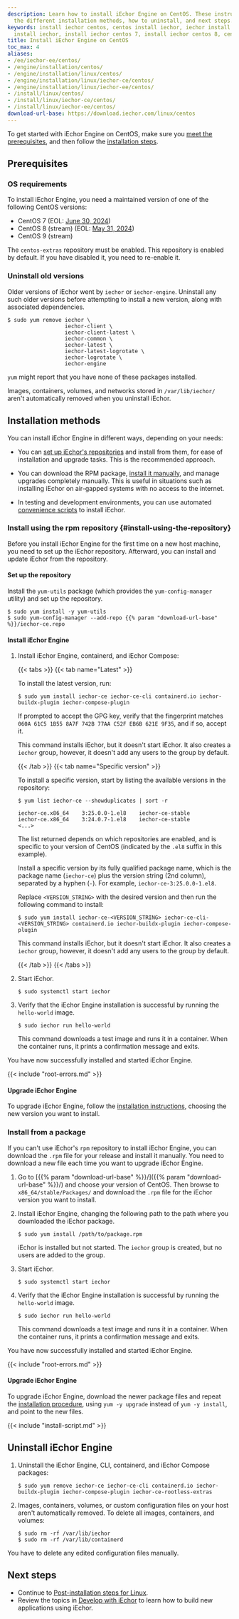 ```yaml
---
description: Learn how to install iEchor Engine on CentOS. These instructions cover
  the different installation methods, how to uninstall, and next steps.
keywords: install iechor centos, centos install iechor, iechor install centos, yum
  install iechor, install iechor centos 7, install iechor centos 8, centos iechor-ce
title: Install iEchor Engine on CentOS
toc_max: 4
aliases:
- /ee/iechor-ee/centos/
- /engine/installation/centos/
- /engine/installation/linux/centos/
- /engine/installation/linux/iechor-ce/centos/
- /engine/installation/linux/iechor-ee/centos/
- /install/linux/centos/
- /install/linux/iechor-ce/centos/
- /install/linux/iechor-ee/centos/
download-url-base: https://download.iechor.com/linux/centos
---
```


To get started with iEchor Engine on CentOS, make sure you
[meet the prerequisites](#prerequisites), and then follow the
[installation steps](#installation-methods).

## Prerequisites

### OS requirements

To install iEchor Engine, you need a maintained version of one of the following
CentOS versions:

- CentOS 7 (EOL: [June 30, 2024](https://blog.centos.org/2023/04/end-dates-are-coming-for-centos-stream-8-and-centos-linux-7/#centos-linux-7-end-of-life-june-30-2024))
- CentOS 8 (stream) (EOL: [May 31, 2024](https://blog.centos.org/2023/04/end-dates-are-coming-for-centos-stream-8-and-centos-linux-7/#centos-stream-8-end-of-builds-may-31-2024))
- CentOS 9 (stream)

The `centos-extras` repository must be enabled. This repository is enabled by
default. If you have disabled it, you need to re-enable it.

### Uninstall old versions

Older versions of iEchor went by `iechor` or `iechor-engine`.
Uninstall any such older versions before attempting to install a new version,
along with associated dependencies.

```console
$ sudo yum remove iechor \
                  iechor-client \
                  iechor-client-latest \
                  iechor-common \
                  iechor-latest \
                  iechor-latest-logrotate \
                  iechor-logrotate \
                  iechor-engine
```

`yum` might report that you have none of these packages installed.

Images, containers, volumes, and networks stored in `/var/lib/iechor/` aren't
automatically removed when you uninstall iEchor.

## Installation methods

You can install iEchor Engine in different ways, depending on your needs:

- You can
  [set up iEchor's repositories](#install-using-the-repository) and install
  from them, for ease of installation and upgrade tasks. This is the
  recommended approach.

- You can download the RPM package,
  [install it manually](#install-from-a-package), and manage
  upgrades completely manually. This is useful in situations such as installing
  iEchor on air-gapped systems with no access to the internet.

- In testing and development environments, you can use automated
  [convenience scripts](#install-using-the-convenience-script) to install iEchor.

### Install using the rpm repository {#install-using-the-repository}

Before you install iEchor Engine for the first time on a new host machine, you
need to set up the iEchor repository. Afterward, you can install and update
iEchor from the repository.

#### Set up the repository

Install the `yum-utils` package (which provides the `yum-config-manager`
utility) and set up the repository.

```console
$ sudo yum install -y yum-utils
$ sudo yum-config-manager --add-repo {{% param "download-url-base" %}}/iechor-ce.repo
```

#### Install iEchor Engine

1. Install iEchor Engine, containerd, and iEchor Compose:

   {{< tabs >}}
   {{< tab name="Latest" >}}

   To install the latest version, run:

   ```console
   $ sudo yum install iechor-ce iechor-ce-cli containerd.io iechor-buildx-plugin iechor-compose-plugin
   ```

   If prompted to accept the GPG key, verify that the fingerprint matches
   `060A 61C5 1B55 8A7F 742B 77AA C52F EB6B 621E 9F35`, and if so, accept it.

   This command installs iEchor, but it doesn't start iEchor. It also creates a
   `iechor` group, however, it doesn't add any users to the group by default.
   
   {{< /tab >}}
   {{< tab name="Specific version" >}}

   To install a specific version, start by listing the available versions in
   the repository:

   ```console
   $ yum list iechor-ce --showduplicates | sort -r

   iechor-ce.x86_64    3:25.0.0-1.el8    iechor-ce-stable
   iechor-ce.x86_64    3:24.0.7-1.el8    iechor-ce-stable
   <...>
   ```

   The list returned depends on which repositories are enabled, and is specific
   to your version of CentOS (indicated by the `.el8` suffix in this example).

   Install a specific version by its fully qualified package name, which is
   the package name (`iechor-ce`) plus the version string (2nd column),
   separated by a hyphen (`-`). For example, `iechor-ce-3:25.0.0-1.el8`.

   Replace `<VERSION_STRING>` with the desired version and then run the following
   command to install:

   ```console
   $ sudo yum install iechor-ce-<VERSION_STRING> iechor-ce-cli-<VERSION_STRING> containerd.io iechor-buildx-plugin iechor-compose-plugin
   ```

   This command installs iEchor, but it doesn't start iEchor. It also creates a
   `iechor` group, however, it doesn't add any users to the group by default.
   
   {{< /tab >}}
   {{< /tabs >}}


2. Start iEchor.

   ```console
   $ sudo systemctl start iechor
   ```

3. Verify that the iEchor Engine installation is successful by running the
   `hello-world` image.

   ```console
   $ sudo iechor run hello-world
   ```

   This command downloads a test image and runs it in a container. When the
   container runs, it prints a confirmation message and exits.

You have now successfully installed and started iEchor Engine.

{{< include "root-errors.md" >}}

#### Upgrade iEchor Engine

To upgrade iEchor Engine, follow the [installation instructions](#install-using-the-repository),
choosing the new version you want to install.

### Install from a package

If you can't use iEchor's `rpm` repository to install iEchor Engine, you can
download the `.rpm` file for your release and install it manually. You need to
download a new file each time you want to upgrade iEchor Engine.

<!-- markdownlint-disable-next-line -->
1. Go to [{{% param "download-url-base" %}}/]({{% param "download-url-base" %}}/)
   and choose your version of CentOS. Then browse to `x86_64/stable/Packages/`
   and download the `.rpm` file for the iEchor version you want to install.

2. Install iEchor Engine, changing the following path to the path where you downloaded
   the iEchor package.

   ```console
   $ sudo yum install /path/to/package.rpm
   ```

   iEchor is installed but not started. The `iechor` group is created, but no
   users are added to the group.

3. Start iEchor.

   ```console
   $ sudo systemctl start iechor
   ```

4. Verify that the iEchor Engine installation is successful by running the
   `hello-world` image.

   ```console
   $ sudo iechor run hello-world
   ```

   This command downloads a test image and runs it in a container. When the
   container runs, it prints a confirmation message and exits.

You have now successfully installed and started iEchor Engine.

{{< include "root-errors.md" >}}

#### Upgrade iEchor Engine

To upgrade iEchor Engine, download the newer package files and repeat the
[installation procedure](#install-from-a-package), using `yum -y upgrade`
instead of `yum -y install`, and point to the new files.

{{< include "install-script.md" >}}

## Uninstall iEchor Engine

1. Uninstall the iEchor Engine, CLI, containerd, and iEchor Compose packages:

   ```console
   $ sudo yum remove iechor-ce iechor-ce-cli containerd.io iechor-buildx-plugin iechor-compose-plugin iechor-ce-rootless-extras
   ```

2. Images, containers, volumes, or custom configuration files on your host
   aren't automatically removed. To delete all images, containers, and volumes:

   ```console
   $ sudo rm -rf /var/lib/iechor
   $ sudo rm -rf /var/lib/containerd
   ```

You have to delete any edited configuration files manually.

## Next steps

- Continue to [Post-installation steps for Linux](linux-postinstall.md).
- Review the topics in [Develop with iEchor](../../develop/index.md) to learn
  how to build new applications using iEchor.

